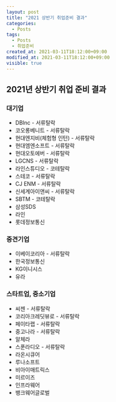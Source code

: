 ```yaml
---
layout: post
title: "2021 상반기 취업준비 결과"
categories:
  - Posts
tags:
  - Posts
  - 취업준비
created_at: 2021-03-11T18:12:00+09:00
modified_at: 2021-03-11T18:12:00+09:00
visible: true
---
```


## 2021년 상반기 취업 준비 결과

### 대기업

* DBInc - 서류탈락
* 코오롱베니트 - 서류탈락
* 현대엔지비(체험형 인턴) - 서류탈락
* 현대엠엔소프트 - 서류탈락
* 현대오토에버 - 서류탈락
* LGCNS - 서류탈락
* 라인스튜디오 - 코테탈락
* 스테코 - 서류탈락
* CJ ENM - 서류탈락
* 신세계아이앤씨 - 서류탈락
* SBTM - 코테탈락
* 삼성SDS
* 라인
* 롯데정보통신



### 중견기업

* 이베이코리아 - 서류탈락
* 한국정보통신
* KG이니시스
* 유라



### 스타트업, 중소기업

* 씨젠 - 서류탈락
* 코리아크레딧뷰로 - 서류탈락
* 페이타랩 - 서류탈락
* 중고나라 - 서류탈락
* 알체라
* 스푼라디오 - 서류탈락
* 라온시큐어
* 루나소프트
* 비아이매트릭스
* 미르이즈
* 인프라웨어
* 뱅크웨어글로벌